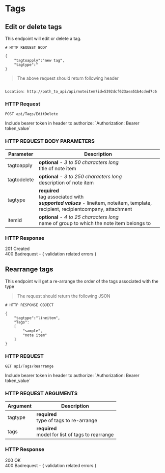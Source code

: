 # Tags

## Edit or delete tags

This endpoint will edit or delete a tag.

```shell
# HTTP REQUEST BODY

{ 
	"tagtoapply":"new tag",
	"tagtype":"
}
```

> The above request should return following header

```shell

Location: http://path_to_api/api/noteitem?id=5392dcf623aea51b4cded7c6

```

### HTTP Request

`POST api/Tags/EditDelete`

<aside class="notice">
Include bearer token in header to authorize: `Authorization: Bearer token_value`
</aside>

### HTTP REQUEST BODY PARAMETERS

Parameter | Description
-------------- | --------------
tagtoapply | **optional** <i>- 3 to 50 characters long </i> <br> title of note item
tagtodelete | **optional** <i>- 3 to 250 characters long </i> <br> description of note item 
tagtype | **required** <br> tag associated with <br> ***supported values*** - lineitem, noteitem, template, recipient, recipientcompany, attachment
itemid | **optional** <i>- 4 to 25 characters long </i> <br> name of group to which the note item belongs to

### HTTP Response

<aside class="success">
201 Created
</aside>

<aside class="warning">
400 Badrequest - { validation related errors }
</aside>

## Rearrange tags

This endpoint will get a re-arrange the order of the tags associated with the type

> The request should return the following JSON

```shell
# HTTP RESPONSE OBJECT

{
	"tagtype":"lineitem",
	"Tags":
	[
		"sample",
		"note item"
	]
}

```

### HTTP REQUEST

`GET api/Tags/Rearrange`

<aside class="notice">
Include bearer token in header to authorize: `Authorization: Bearer token_value`
</aside>

### HTTP REQUEST ARGUMENTS

Argument | Description
-------------- | --------------
tagtype | **required** <br> type of tags to re-arrange
tags | **required** <br> model for list of tags to rearrange

### HTTP Response 

<aside class="success">
200 OK
</aside>

<aside class="warning">
400 Badrequest - { validation related errors }
</aside>

